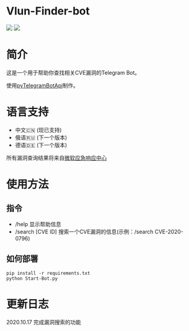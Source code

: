 # Vlun-Finder-bot
![](https://badgen.net/github/license/resinprotein2333/Vlun-Finder-bot) ![](https://badgen.net/github/stars/resinprotein2333/Vlun-Finder-bot)

# 简介
这是一个用于帮助你查找相关CVE漏洞的Telegram Bot。

使用[pyTelegramBotApi](https://github.com/eternnoir/pyTelegramBotAPI)制作。

# 语言支持
* 中文🇨🇳 (现已支持)
* 俄语🇷🇺 (下一个版本)
* 德语🇩🇪 (下一个版本)

所有漏洞查询结果将来自[微软应急响应中心](https://microsoft.com/msrc)

# 使用方法
## 指令
* /help            显示帮助信息
* /search [CVE ID] 搜索一个CVE漏洞的信息(示例：/search CVE-2020-0796)

## 如何部署
```shell
pip install -r requirements.txt
python Start-Bot.py
```

# 更新日志
2020.10.17 完成漏洞搜索的功能
